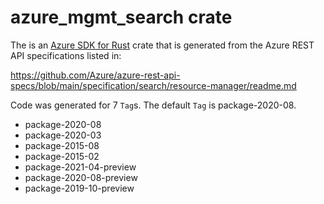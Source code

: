 # azure_mgmt_search crate

The is an [Azure SDK for Rust](https://github.com/Azure/azure-sdk-for-rust) crate that is generated from the Azure REST API specifications listed in:

https://github.com/Azure/azure-rest-api-specs/blob/main/specification/search/resource-manager/readme.md

Code was generated for 7 `Tag`s. The default `Tag` is package-2020-08.


- package-2020-08
- package-2020-03
- package-2015-08
- package-2015-02
- package-2021-04-preview
- package-2020-08-preview
- package-2019-10-preview